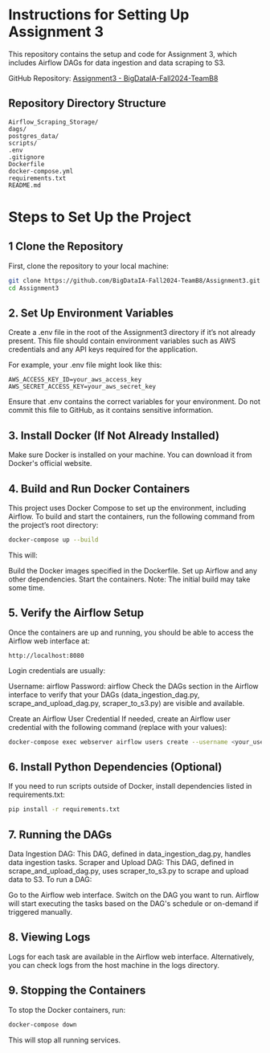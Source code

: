 # Instructions for Setting Up Assignment 3

This repository contains the setup and code for Assignment 3, which includes Airflow DAGs for data ingestion and data scraping to S3.

GitHub Repository: [Assignment3 - BigDataIA-Fall2024-TeamB8](https://github.com/BigDataIA-Fall2024-TeamB8/Assignment3/tree/Sathvik)

## Repository Directory Structure

```plaintext
Airflow_Scraping_Storage/
dags/
postgres_data/
scripts/
.env
.gitignore
Dockerfile
docker-compose.yml
requirements.txt
README.md
```

# Steps to Set Up the Project

## 1 Clone the Repository
First, clone the repository to your local machine:

```bash
git clone https://github.com/BigDataIA-Fall2024-TeamB8/Assignment3.git
cd Assignment3
```

## 2. Set Up Environment Variables
Create a .env file in the root of the Assignment3 directory if it’s not already present. This file should contain environment variables such as AWS credentials and any API keys required for the application.

For example, your .env file might look like this:

```plaintext
AWS_ACCESS_KEY_ID=your_aws_access_key
AWS_SECRET_ACCESS_KEY=your_aws_secret_key
```

Ensure that .env contains the correct variables for your environment. Do not commit this file to GitHub, as it contains sensitive information.

## 3. Install Docker (If Not Already Installed)
Make sure Docker is installed on your machine. You can download it from Docker's official website.

## 4. Build and Run Docker Containers
This project uses Docker Compose to set up the environment, including Airflow. To build and start the containers, run the following command from the project’s root directory:

```bash
docker-compose up --build
```
This will:


Build the Docker images specified in the Dockerfile.
Set up Airflow and any other dependencies.
Start the containers.
Note: The initial build may take some time.

## 5. Verify the Airflow Setup
Once the containers are up and running, you should be able to access the Airflow web interface at:

```plaintext
http://localhost:8080
```

Login credentials are usually:

Username: airflow
Password: airflow
Check the DAGs section in the Airflow interface to verify that your DAGs (data_ingestion_dag.py, scrape_and_upload_dag.py, scraper_to_s3.py) are visible and available.

Create an Airflow User Credential
If needed, create an Airflow user credential with the following command (replace with your values):

```bash
docker-compose exec webserver airflow users create --username <your_username> --firstname <FirstName> --lastname <LastName> --role Admin --email <email@example.com> --password <your_password>
```

## 6. Install Python Dependencies (Optional)
If you need to run scripts outside of Docker, install dependencies listed in requirements.txt:

```bash
pip install -r requirements.txt
```

## 7. Running the DAGs
Data Ingestion DAG: This DAG, defined in data_ingestion_dag.py, handles data ingestion tasks.
Scraper and Upload DAG: This DAG, defined in scrape_and_upload_dag.py, uses scraper_to_s3.py to scrape and upload data to S3.
To run a DAG:

Go to the Airflow web interface.
Switch on the DAG you want to run.
Airflow will start executing the tasks based on the DAG's schedule or on-demand if triggered manually.


## 8. Viewing Logs
Logs for each task are available in the Airflow web interface. Alternatively, you can check logs from the host machine in the logs directory.

## 9. Stopping the Containers
To stop the Docker containers, run:

```bash
docker-compose down
```
This will stop all running services.


